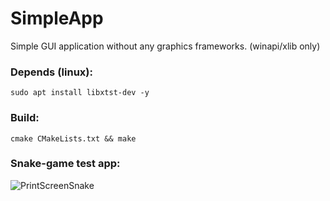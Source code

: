 # SimpleApp
Simple GUI application without any graphics frameworks. (winapi/xlib only)

### Depends (linux):
```shell
sudo apt install libxtst-dev -y
```

### Build:
```shell
cmake CMakeLists.txt && make
```

### Snake-game test app:
![PrintScreenSnake](https://user-images.githubusercontent.com/13070282/128700184-d645ea61-fe59-4a02-8781-0b1b1ca48c3a.png)
